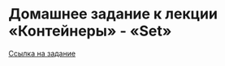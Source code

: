 # Домашнее задание к лекции «Контейнеры» - «Set»

[Ссылка на задание](https://github.com/netology-code/ajs-homeworks/tree/ajs8/containers)
